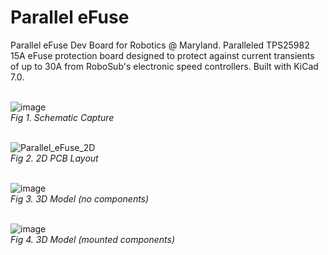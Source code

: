 # Parallel eFuse
Parallel eFuse Dev Board for Robotics @ Maryland. Paralleled TPS25982 15A eFuse protection board designed to protect against current transients of up to 30A from RoboSub's electronic speed controllers. Built with KiCad 7.0.
<br><br>

![image](https://github.com/JermYeWorm/Parallel_eFuse/assets/113321384/b3916656-1094-4327-8606-ad2ba1c201f2)
<br>_Fig 1. Schematic Capture_<br><br>

![Parallel_eFuse_2D](https://github.com/JermYeWorm/Parallel_eFuse/assets/113321384/629029cb-f456-4ad6-b7da-fa72c72026e0)
<br>_Fig 2. 2D PCB Layout_<br><br>

![image](https://github.com/JermYeWorm/Parallel_eFuse/assets/113321384/57dbc11f-6c10-4383-a58a-eea6b9223f59)
<br>_Fig 3. 3D Model (no components)_<br><br>

![image](https://github.com/JermYeWorm/Parallel_eFuse/assets/113321384/0d1fdcf0-d982-48fb-aeb5-86a506597731)
<br>_Fig 4. 3D Model (mounted components)_<br><br>
